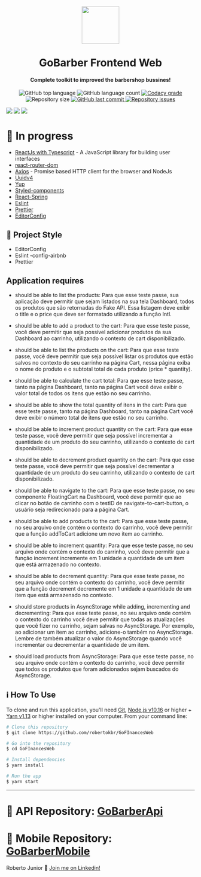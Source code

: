 <h1 align="center">
    <img src="https://camo.githubusercontent.com/ab9f94b1f47bf05fbf0f99d65a802f638cb38f21/68747470733a2f2f692e696d6775722e636f6d2f613334616f30782e706e67" width="100px" /><br>
    <br>
 GoBarber Frontend Web
</h1>

<h4 align="center">
Complete toolkit to improved the barbershop bussines!
</h4>
<p align="center">
  <img alt="GitHub top language" src="https://img.shields.io/github/languages/top/robertokbr/GoFInancesWeb.svg">

  <img alt="GitHub language count" src="https://img.shields.io/github/languages/count/robertokbr/GoFInancesWeb.svg">

  <a href="https://www.codacy.com/app/robertokbr/GoFInancesWeb?utm_source=github.com&amp;utm_medium=referral&amp;utm_content=robertokbr/GoFInancesWeb&amp;utm_campaign=Badge_Grade">
    <img alt="Codacy grade" src="https://img.shields.io/codacy/grade/1b577a07dda843aba09f4bc55d1af8fc.svg">
  </a>

  <img alt="Repository size" src="https://img.shields.io/github/repo-size/robertokbr/GoFInancesWeb.svg">
  <a href="https://github.com/robertokbr/GoFInancesWeb/commits/master">
    <img alt="GitHub last commit" src="https://img.shields.io/github/last-commit/robertokbr/GoFInancesWeb.svg">
  </a>

  <a href="https://github.com/robertokbr/GoFInancesWeb/issues">
    <img alt="Repository issues" src="https://img.shields.io/github/issues/robertokbr/GoFInancesWeb.svg">
  </a>
</p>


 <img src="https://github.com/robertokbr/GoFInancesWeb/blob/master/.Github/signin.png"/>
  <img src="https://github.com/robertokbr/GoFInancesWeb/blob/master/.Github/signout.png"/>
 <img src="https://github.com/robertokbr/GoFInancesWeb/blob/master/.Github/portail.png"/>


# 🚧 In progress

- [ReactJs with Typescript](https://reactjs.org) - A JavaScript library for building user interfaces
- [react-router-dom]()
- [Axios](https://github.com/axios/axios) - Promise based HTTP client for the browser and NodeJs
- [Uuidv4]()
- [Yup]()
- [Styled-components]()
- [React-Spring](https://www.react-spring.io/)
- [Eslint]()
- [Prettier]()
- [EditorConfig]()

## 🎈 Project Style

* EditorConfig
* Eslint -config-airbnb
* Prettier

## Application requires

- should be able to list the products: Para que esse teste passe, sua aplicação deve permitir que sejam listados na sua tela Dashboard, todos os produtos que são retornadas do Fake API. Essa listagem deve exibir o title e o price que deve ser formatado utilizando a função Intl.

- should be able to add a product to the cart: Para que esse teste passe, você deve permitir que seja possível adicionar produtos da sua Dashboard ao carrinho, utilizando o contexto de cart disponibilizado.

- should be able to list the products on the cart: Para que esse teste passe, você deve permitir que seja possível listar os produtos que estão salvos no contexto do seu carrinho na página Cart, nessa página exiba o nome do produto e o subtotal total de cada produto (price * quantity).

- should be able to calculate the cart total: Para que esse teste passe, tanto na página Dashboard, tanto na página Cart você deve exibir o valor total de todos os itens que estão no seu carrinho.


- should be able to show the total quantity of itens in the cart: Para que esse teste passe, tanto na página Dashboard, tanto na página Cart você deve exibir o número total de itens que estão no seu carrinho.

- should be able to increment product quantity on the cart: Para que esse teste passe, você deve permitir que seja possível incrementar a quantidade de um produto do seu carrinho, utilizando o contexto de cart disponibilizado.

- should be able to decrement product quantity on the cart: Para que esse teste passe, você deve permitir que seja possível decrementar a quantidade de um produto do seu carrinho, utilizando o contexto de cart disponibilizado.

- should be able to navigate to the cart: Para que esse teste passe, no seu componente FloatingCart na Dashboard, você deve permitir que ao clicar no botão de carrinho com o testID de navigate-to-cart-button, o usuário seja redirecionado para a página Cart.

- should be able to add products to the cart: Para que esse teste passe, no seu arquivo onde contém o contexto do carrinho, você deve permitir que a função addToCart adicione um novo item ao carrinho.

- should be able to increment quantity: Para que esse teste passe, no seu arquivo onde contém o contexto do carrinho, você deve permitir que a função increment incremente em 1 unidade a quantidade de um item que está armazenado no contexto.

- should be able to decrement quantity: Para que esse teste passe, no seu arquivo onde contém o contexto do carrinho, você deve permitir que a função decrement decremente em 1 unidade a quantidade de um item que está armazenado no contexto.

- should store products in AsyncStorage while adding, incrementing and decrementing: Para que esse teste passe, no seu arquivo onde contém o contexto do carrinho você deve permitir que todas as atualizações que você fizer no carrinho, sejam salvas no AsyncStorage. Por exemplo, ao adicionar um item ao carrinho, adicione-o também no AsyncStorage. Lembre de também atualizar o valor do AsyncStorage quando você incrementar ou decrementar a quantidade de um item.

- should load products from AsyncStorage: Para que esse teste passe, no seu arquivo onde contém o contexto do carrinho, você deve permitir que todos os produtos que foram adicionados sejam buscados do AsyncStorage.

## :information_source: How To Use

To clone and run this application, you'll need [Git](https://git-scm.com), [Node.js v10.16][nodejs] or higher + [Yarn v1.13][yarn] or higher installed on your computer. From your command line:

```bash
# Clone this repository
$ git clone https://github.com/robertokbr/GoFInancesWeb

# Go into the repository
$ cd GoFInancesWeb

# Install dependencies
$ yarn install

# Run the app
$ yarn start
```
---

# 🤖 API Repository: [GoBarberApi](https://github.com/robertokbr/GoBarber-API)
# 🤳 Mobile Repository: [GoBarberMobile](https://github.com/robertokbr/GoBarber-Mobile)

Roberto Junior :wave: [Join me on Linkedin!](https://www.linkedin.com/in/robertojrcdc/)

[nodejs]: https://nodejs.org/
[yarn]: https://yarnpkg.com/
[vc]: https://code.visualstudio.com/
[vceditconfig]: https://marketplace.visualstudio.com/items?itemName=EditorConfig.EditorConfig
[vceslint]: https://marketplace.visualstudio.com/items?itemName=dbaeumer.vscode-eslint
